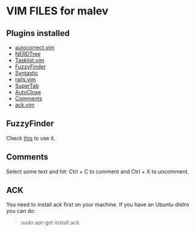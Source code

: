 VIM FILES for malev
===================

Plugins installed
-----------------

* [autocorrect.vim](http://www.vim.org/scripts/script.php?script_id=2429) 
* [NERDTree](http://www.vim.org/scripts/script.php?script_id=1658)
* [Tasklist.vim](http://www.vim.org/scripts/script.php?script_id=2607)
* [FuzzyFinder](http://www.vim.org/scripts/script.php?script_id=1984)
* [Syntastic](http://www.vim.org/scripts/script.php?script_id=2736)
* [rails.vim](https://github.com/tpope/vim-rails)
* [SuperTab](http://www.vim.org/scripts/script.php?script_id=1643)
* [AutoClose](http://www.vim.org/scripts/script.php?script_id=1849)
* [Comments](http://www.vim.org/scripts/script.php?script_id=1528)
* [ack.vim](http://www.vim.org/scripts/script.php?script_id=2572)

FuzzyFinder
-----------
Check [this](http://www.ezequielmarquez.com.ar/2011/10/fuzzyfinder-vim.html) to use it.

Comments
--------
Select some text and hit: Ctrl + C to comment and Ctrl + X to uncomment.

ACK
---
You need to install ack first on your machine. If you have an Ubuntu distro you can do:
> sudo apt-get install ack
